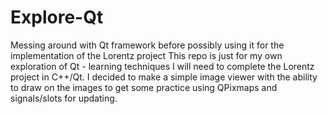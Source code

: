 # Explore-Qt
Messing around with Qt framework before possibly using it for the implementation of the Lorentz project
This repo is just for my own exploration of Qt - learning techniques I will need to complete the Lorentz project in C++/Qt.
I decided to make a simple image viewer with the ability to draw on the images to get some practice using QPixmaps and signals/slots
for updating.

